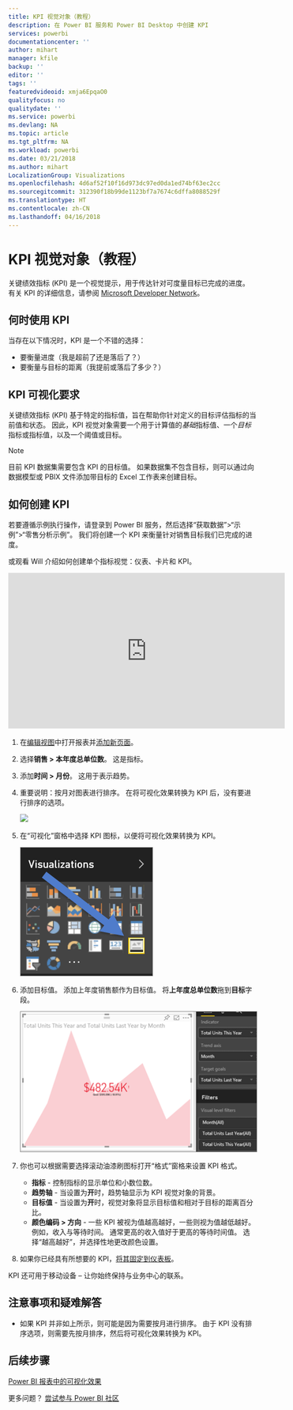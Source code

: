 ```yaml
---
title: KPI 视觉对象（教程）
description: 在 Power BI 服务和 Power BI Desktop 中创建 KPI
services: powerbi
documentationcenter: ''
author: mihart
manager: kfile
backup: ''
editor: ''
tags: ''
featuredvideoid: xmja6EpqaO0
qualityfocus: no
qualitydate: ''
ms.service: powerbi
ms.devlang: NA
ms.topic: article
ms.tgt_pltfrm: NA
ms.workload: powerbi
ms.date: 03/21/2018
ms.author: mihart
LocalizationGroup: Visualizations
ms.openlocfilehash: 4d6af52f10f16d973dc97ed0da1ed74bf63ec2cc
ms.sourcegitcommit: 312390f18b99de1123bf7a7674c6dffa8088529f
ms.translationtype: HT
ms.contentlocale: zh-CN
ms.lasthandoff: 04/16/2018
---
```

# <a name="kpi-visuals-tutorial"></a>KPI 视觉对象（教程）
关键绩效指标 (KPI) 是一个视觉提示，用于传达针对可度量目标已完成的进度。 有关 KPI 的详细信息，请参阅 [Microsoft Developer Network](https://msdn.microsoft.com/library/hh272050)。

## <a name="when-to-use-a-kpi"></a>何时使用 KPI
当存在以下情况时，KPI 是一个不错的选择：

* 要衡量进度（我是超前了还是落后了？）
* 要衡量与目标的距离（我提前或落后了多少？）   

## <a name="kpi-visual-requirements"></a>KPI 可视化要求
关键绩效指标 (KPI) 基于特定的指标值，旨在帮助你针对定义的目标评估指标的当前值和状态。 因此，KPI 视觉对象需要一个用于计算值的*基础*指标值、一个*目标*指标或指标值，以及一个阈值或目标。

> [!NOTE]
> 目前 KPI 数据集需要包含 KPI 的目标值。 如果数据集不包含目标，则可以通过向数据模型或 PBIX 文件添加带目标的 Excel 工作表来创建目标。
> 
> 

## <a name="how-to-create-a-kpi"></a>如何创建 KPI
若要遵循示例执行操作，请登录到 Power BI 服务，然后选择“获取数据”>“示例”>“零售分析示例”。 我们将创建一个 KPI 来衡量针对销售目标我们已完成的进度。

或观看 Will 介绍如何创建单个指标视觉：仪表、卡片和 KPI。

<iframe width="560" height="315" src="https://www.youtube.com/embed/xmja6EpqaO0?list=PL1N57mwBHtN0JFoKSR0n-tBkUJHeMP2cP" frameborder="0" allowfullscreen></iframe>

1. 在[编辑视图](service-reading-view-and-editing-view.md)中打开报表并[添加新页面](power-bi-report-add-page.md)。    
2. 选择**销售 > 本年度总单位数**。  这是指标。
3. 添加**时间 > 月份**。  这用于表示趋势。
4. 重要说明：按月对图表进行排序。 在将可视化效果转换为 KPI 后，没有要进行排序的选项。

    ![](media/power-bi-visualization-kpi/power-bi-sort-by-month.png)
5. 在“可视化”窗格中选择 KPI 图标，以便将可视化效果转换为 KPI。
   
    ![](media/power-bi-visualization-kpi/power-bi-kpi-icon.png)
6. 添加目标值。 添加上年度销售额作为目标值。 将**上年度总单位数**拖到**目标**字段。
   
    ![](media/power-bi-visualization-kpi/power-bi-kpi.png)
7. 你也可以根据需要选择滚动油漆刷图标打开“格式”窗格来设置 KPI 格式。
   
   * **指标** - 控制指标的显示单位和小数位数。
   * **趋势轴** - 当设置为**开**时，趋势轴显示为 KPI 视觉对象的背景。  
   * **目标值** - 当设置为**开**时，视觉对象将显示目标值和相对于目标的距离百分比。
   * **颜色编码 > 方向** - 一些 KPI 被视为值越高越好，一些则视为值越低越好。 例如，收入与等待时间。 通常更高的收入值好于更高的等待时间值。 选择“越高越好”，并选择性地更改颜色设置。

1. 如果你已经具有所想要的 KPI，[将其固定到仪表板](service-dashboard-pin-tile-from-report.md)。

KPI 还可用于移动设备 – 让你始终保持与业务中心的联系。

## <a name="considerations-and-troubleshooting"></a>注意事项和疑难解答
* 如果 KPI 并非如上所示，则可能是因为需要按月进行排序。 由于 KPI 没有排序选项，则需要先按月排序，然后将可视化效果转换为 KPI。

## <a name="next-steps"></a>后续步骤

[Power BI 报表中的可视化效果](power-bi-report-visualizations.md)

更多问题？ [尝试参与 Power BI 社区](http://community.powerbi.com/)

